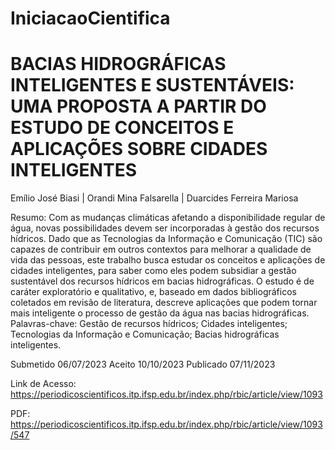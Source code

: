 # IniciacaoCientifica

# BACIAS HIDROGRÁFICAS INTELIGENTES E SUSTENTÁVEIS: UMA PROPOSTA A PARTIR DO ESTUDO DE CONCEITOS E APLICAÇÕES SOBRE CIDADES INTELIGENTES

Emílio José Biasi | Orandi Mina Falsarella | Duarcides Ferreira Mariosa

Resumo: Com as mudanças climáticas afetando a disponibilidade regular de água, novas possibilidades devem 
ser incorporadas à gestão dos recursos hídricos. Dado que as Tecnologias da Informação e Comunicação (TIC) 
são capazes de contribuir em outros contextos para melhorar a qualidade de vida das pessoas, este trabalho busca 
estudar os conceitos e aplicações de cidades inteligentes, para saber como eles podem subsidiar a gestão sustentável 
dos recursos hídricos em bacias hidrográficas. O estudo é de caráter exploratório e qualitativo, e, baseado em dados 
bibliográficos coletados em revisão de literatura, descreve aplicações que podem tornar mais inteligente o processo 
de gestão da água nas bacias hidrográficas. 
Palavras-chave: Gestão de recursos hídricos; Cidades inteligentes; Tecnologias da Informação e Comunicação; 
Bacias hidrográficas inteligentes. 

Submetido 06/07/2023 Aceito 10/10/2023 Publicado 07/11/2023 

Link de Acesso: https://periodicoscientificos.itp.ifsp.edu.br/index.php/rbic/article/view/1093

PDF: https://periodicoscientificos.itp.ifsp.edu.br/index.php/rbic/article/view/1093/547
